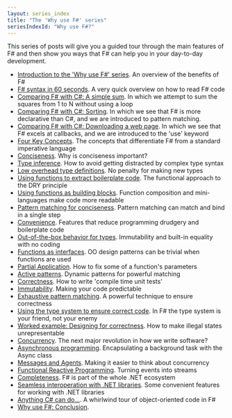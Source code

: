 ```yaml
---
layout: series_index
title: "The 'Why use F#' series"
seriesIndexId: "Why use F#?"
---
```


This series of posts will give you a guided tour through the main features of F# and then show you ways that F# can help you in your day-to-day development.


* [Introduction to the 'Why use F#' series](../posts/why-use-fsharp-intro.md). An overview of the benefits of F#
* [F# syntax in 60 seconds](../posts/fsharp-in-60-seconds.md). A very quick overview on how to read F# code
* [Comparing F# with C#: A simple sum](../posts/fvsc-sum-of-squares.md). In which we attempt to sum the squares from 1 to N without using a loop
* [Comparing F# with C#: Sorting](../posts/fvsc-quicksort.md). In which we see that F# is more declarative than C#, and we are introduced to pattern matching.
* [Comparing F# with C#: Downloading a web page](../posts/fvsc-download.md). In which we see that F# excels at callbacks, and we are introduced to the 'use' keyword
* [Four Key Concepts](../posts/key-concepts.md). The concepts that differentiate F# from a standard imperative language
* [Conciseness](../posts/conciseness-intro.md). Why is conciseness important?
* [Type inference](../posts/conciseness-type-inference.md). How to avoid getting distracted by complex type syntax
* [Low overhead type definitions](../posts/conciseness-type-definitions.md). No penalty for making new types
* [Using functions to extract boilerplate code](../posts/conciseness-extracting-boilerplate.md). The functional approach to the DRY principle
* [Using functions as building blocks](../posts/conciseness-functions-as-building-blocks.md). Function composition and mini-languages make code more readable
* [Pattern matching for conciseness](../posts/conciseness-pattern-matching.md). Pattern matching can match and bind in a single step
* [Convenience](../posts/convenience-intro.md). Features that reduce programming drudgery and boilerplate code
* [Out-of-the-box behavior for types](../posts/convenience-types.md). Immutability and built-in equality with no coding
* [Functions as interfaces](../posts/convenience-functions-as-interfaces.md). OO design patterns can be trivial when functions are used
* [Partial Application](../posts/convenience-partial-application.md). How to fix some of a function's parameters
* [Active patterns](../posts/convenience-active-patterns.md). Dynamic patterns for powerful matching
* [Correctness](../posts/correctness-intro.md). How to write 'compile time unit tests'
* [Immutability](../posts/correctness-immutability.md). Making your code predictable
* [Exhaustive pattern matching](../posts/correctness-exhaustive-pattern-matching.md). A powerful technique to ensure correctness
* [Using the type system to ensure correct code](../posts/correctness-type-checking.md). In F# the type system is your friend, not your enemy
* [Worked example: Designing for correctness](../posts/designing-for-correctness.md). How to make illegal states unrepresentable
* [Concurrency](../posts/concurrency-intro.md). The next major revolution in how we write software?
* [Asynchronous programming](../posts/concurrency-async-and-parallel.md). Encapsulating a background task with the Async class
* [Messages and Agents](../posts/concurrency-actor-model.md). Making it easier to think about concurrency
* [Functional Reactive Programming](../posts/concurrency-reactive.md). Turning events into streams
* [Completeness](../posts/completeness-intro.md). F# is part of the whole .NET ecosystem
* [Seamless interoperation with .NET libraries](../posts/completeness-seamless-dotnet-interop.md). Some convenient features for working with .NET libraries
* [Anything C# can do...](../posts/completeness-anything-csharp-can-do.md). A whirlwind tour of object-oriented code in F#
* [Why use F#: Conclusion](../posts/why-use-fsharp-conclusion.md). 
